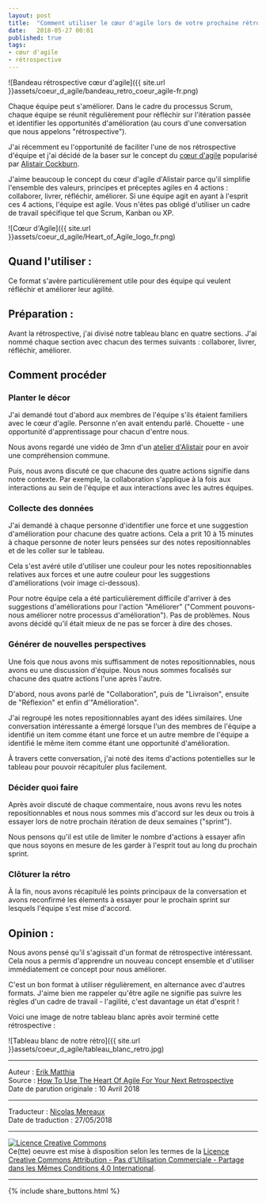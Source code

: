 ```yaml
---
layout: post
title:  "Comment utiliser le cœur d'agile lors de votre prochaine rétrospective"
date:   2018-05-27 00:01
published: true
tags:
- cœur d'agile
- rétrospective
---
```


![Bandeau rétrospective cœur d'agile]({{ site.url }}assets/coeur_d_agile/bandeau_retro_coeur_agile-fr.png)

Chaque équipe peut s'améliorer. Dans le cadre du processus Scrum, chaque équipe se réunit régulièrement pour réfléchir sur l'itération passée et identifier les opportunités d'amélioration (au cours d'une conversation que nous appelons "rétrospective").

J'ai récemment eu l'opportunité de faciliter l'une de nos rétrospective d'équipe et j'ai décidé de la baser sur le concept du [cœur d'agile](http://alistair.cockburn.us/Rediscovering+the+Heart+of+Agile) popularisé par [Alistair Cockburn](https://www.linkedin.com/in/alistaircockburn/).

J'aime beaucoup le concept du cœur d'agile d'Alistair parce qu'il simplifie l'ensemble des valeurs, principes et préceptes agiles en 4 actions : collaborer, livrer, réfléchir, améliorer. Si une équipe agit en ayant à l'esprit ces 4 actions, l'équipe est agile. Vous n'êtes pas obligé d'utiliser un cadre de travail spécifique tel que Scrum, Kanban ou XP.

![Cœur d'Agile]({{ site.url }}assets/coeur_d_agile/Heart_of_Agile_logo_fr.png)

## Quand l'utiliser :

Ce format s'avère particulièrement utile pour des équipe qui veulent réfléchir et améliorer leur agilité.

## Préparation :

Avant la rétrospective, j'ai divisé notre tableau blanc en quatre sections. J'ai nommé chaque section avec chacun des termes suivants : collaborer, livrer, réfléchir, améliorer.

## Comment procéder

### Planter le décor

J'ai demandé tout d'abord aux membres de l'équipe s'ils étaient familiers avec le cœur d'agile. Personne n'en avait entendu parlé. Chouette - une opportunité d'apprentissage pour chacun d'entre nous.

Nous avons regardé une vidéo de 3mn d'un [atelier d'Alistair](https://www.youtube.com/watch?v=150OSyFUU_w) pour en avoir une compréhension commune.

Puis, nous avons discuté ce que chacune des quatre actions signifie dans notre contexte. Par exemple, la collaboration s'applique à la fois aux interactions au sein de l'équipe et aux interactions avec les autres équipes.

### Collecte des données

J'ai demandé à chaque personne d'identifier une force et une suggestion d'amélioration pour chacune des quatre actions. Cela a prit 10 à 15 minutes à chaque personne de noter leurs pensées sur des notes repositionnables et de les coller sur le tableau.

Cela s'est avéré utile d'utiliser une couleur pour les notes repositionnables relatives aux forces et une autre couleur pour les suggestions d'améliorations (voir image ci-dessous).

Pour notre équipe cela a été particulièrement difficile d'arriver à des suggestions d'améliorations pour l'action "Améliorer" ("Comment pouvons-nous améliorer notre processus d'amélioration"). Pas de problèmes. Nous avons décidé qu'il était mieux de ne pas se forcer à dire des choses.

### Générer de nouvelles perspectives

Une fois que nous avons mis suffisamment de notes repositionnables, nous avons eu une discussion d'équipe. Nous nous sommes focalisés sur chacune des quatre actions l'une après l'autre.

D'abord, nous avons parlé de "Collaboration", puis de "Livraison", ensuite de "Réflexion" et enfin d'"Amélioration".

J'ai regroupé les notes repositionnables ayant des idées similaires. Une conversation intéressante a émergé lorsque l'un des membres de l'équipe a identifié un item comme étant une force et un autre membre de l'équipe a identifié le même item comme étant une opportunité d'amélioration.

À travers cette conversation, j'ai noté des items d'actions potentielles sur le tableau pour pouvoir récapituler plus facilement.

### Décider quoi faire

Après avoir discuté de chaque commentaire, nous avons revu les notes repositionnables et nous nous sommes mis d'accord sur les deux ou trois à essayer lors de notre prochain itération de deux semaines ("sprint").

Nous pensons qu'il est utile de limiter le nombre d'actions à essayer afin que nous soyons en mesure de les garder à l'esprit tout au long du prochain sprint.

### Clôturer la rétro

À la fin, nous avons récapitulé les points principaux de la conversation et avons reconfirmé les élements à essayer pour le prochain sprint sur lesquels l'équipe s'est mise d'accord.

## Opinion :

Nous avons pensé qu'il s'agissait d'un format de rétrospective intéressant. Cela nous a permis d'apprendre un nouveau concept ensemble et d'utiliser immédiatement ce concept pour nous améliorer.

C'est un bon format à utiliser régulièrement, en alternance avec d'autres formats. J'aime bien me rappeler qu'être agile ne signifie pas suivre les règles d'un cadre de travail - l'agilité, c'est davantage un état d'esprit !

Voici une image de notre tableau blanc après avoir terminé cette rétrospective :

![Tableau blanc de notre rétro]({{ site.url }}assets/coeur_d_agile/tableau_blanc_retro.jpg)


---
Auteur : [Erik Matthia](https://www.linkedin.com/in/erik-matthia-mba/)  
Source : [How To Use The Heart Of Agile For Your Next Retrospective](https://www.linkedin.com/pulse/how-use-heart-agile-your-next-retrospective-erik-matthia-mba/)  
Date de parution originale : 10 Avril 2018  

---
Traducteur : [Nicolas Mereaux](http://www.les-traducteurs-agiles.org/traducteurs/)  
Date de traduction : 27/05/2018  

---

<a rel="license" href="http://creativecommons.org/licenses/by-nc-sa/4.0/"><img alt="Licence Creative Commons" style="border-width:0" src="http://i.creativecommons.org/l/by-nc-sa/4.0/88x31.png" /></a><br />Ce(tte) oeuvre est mise à disposition selon les termes de la <a rel="license" href="http://creativecommons.org/licenses/by-nc-sa/4.0/">Licence Creative Commons Attribution - Pas d'Utilisation Commerciale - Partage dans les Mêmes Conditions 4.0 International</a>.

---

{% include share_buttons.html %}
